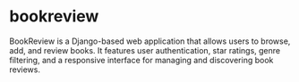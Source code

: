 # bookreview
BookReview is a Django-based web application that allows users to browse, add, and review books. It features user authentication, star ratings, genre filtering, and a responsive interface for managing and discovering book reviews.
